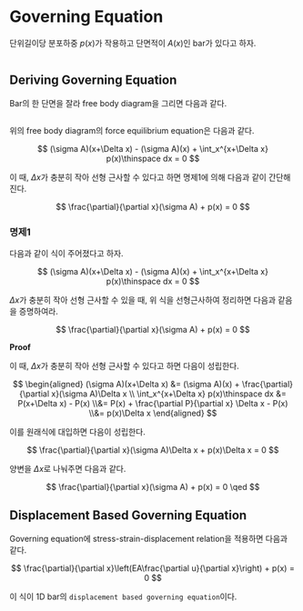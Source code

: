 # Governing Equation
단위길이당 분포하중 $p(x)$가 작용하고 단면적이 $A(x)$인 bar가 있다고 하자.

```{figure} _image/0101.png
```

## Deriving Governing Equation
Bar의 한 단면을 잘라 free body diagram을 그리면 다음과 같다.

```{figure} _image/0102.png
```

위의 free body diagram의 force equilibrium equation은 다음과 같다.

$$ (\sigma A)(x+\Delta x) - (\sigma A)(x) + \int_x^{x+\Delta x} p(x)\thinspace dx = 0 $$

이 때, $\Delta x$가 충분히 작아 선형 근사할 수 있다고 하면 명제1에 의해 다음과 같이 간단해진다.

$$ \frac{\partial}{\partial x}(\sigma A) + p(x) = 0 $$

### 명제1
다음과 같이 식이 주어졌다고 하자.

$$ (\sigma A)(x+\Delta x) - (\sigma A)(x) + \int_x^{x+\Delta x} p(x)\thinspace dx = 0 $$

$\Delta x$가 충분히 작아 선형 근사할 수 있을 때, 위 식을 선형근사하여 정리하면 다음과 같음을 증명하여라.

$$ \frac{\partial}{\partial x}(\sigma A) + p(x) = 0 $$

**Proof**

이 때, $\Delta x$가 충분히 작아 선형 근사할 수 있다고 하면 다음이 성립한다.

$$ \begin{aligned} (\sigma A)(x+\Delta x) &= (\sigma A)(x) + \frac{\partial}{\partial x}(\sigma A)\Delta x \\ \int_x^{x+\Delta x} p(x)\thinspace dx &= P(x+\Delta x) - P(x) \\&= P(x) + \frac{\partial P}{\partial x} \Delta x - P(x) \\&= p(x)\Delta x \end{aligned} $$

이를 원래식에 대입하면 다음이 성립한다.

$$ \frac{\partial}{\partial x}(\sigma A)\Delta x + p(x)\Delta x = 0 $$

양변을 $\Delta x$로 나눠주면 다음과 같다.

$$ \frac{\partial}{\partial x}(\sigma A) + p(x) = 0 \qed $$

## Displacement Based Governing Equation
Governing equation에 stress-strain-displacement relation을 적용하면 다음과 같다.

$$ \frac{\partial}{\partial x}\left(EA\frac{\partial u}{\partial x}\right) + p(x) = 0 $$

이 식이 1D bar의 `displacement based governing equation`이다.